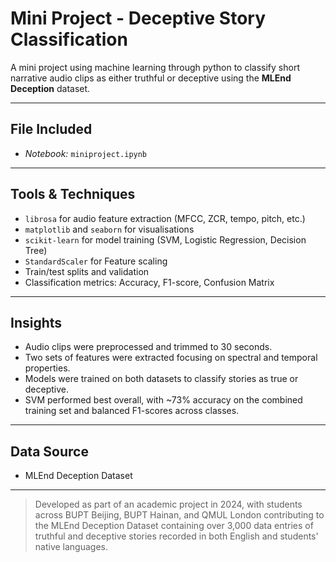 # Mini Project - Deceptive Story Classification

A mini project using machine learning through python to classify short narrative audio clips as either truthful or deceptive using the **MLEnd Deception** dataset.

---
## File Included

- *Notebook:* `miniproject.ipynb`

---

## Tools & Techniques  
- `librosa` for audio feature extraction (MFCC, ZCR, tempo, pitch, etc.)
- `matplotlib` and `seaborn` for visualisations 
- `scikit-learn` for model training (SVM, Logistic Regression, Decision Tree)  
- `StandardScaler` for Feature scaling 
- Train/test splits and validation  
- Classification metrics: Accuracy, F1-score, Confusion Matrix

---

## Insights  

- Audio clips were preprocessed and trimmed to 30 seconds.
- Two sets of features were extracted focusing on spectral and temporal properties.
- Models were trained on both datasets to classify stories as true or deceptive.
- SVM performed best overall, with ~73% accuracy on the combined training set and balanced F1-scores across classes.

---

## Data Source

- MLEnd Deception Dataset

---

> Developed as part of an academic project in 2024, with students across BUPT Beijing, BUPT Hainan, and QMUL London contributing to the MLEnd Deception Dataset containing over 3,000 data entries of truthful and deceptive stories recorded in both English and students' native languages. 
